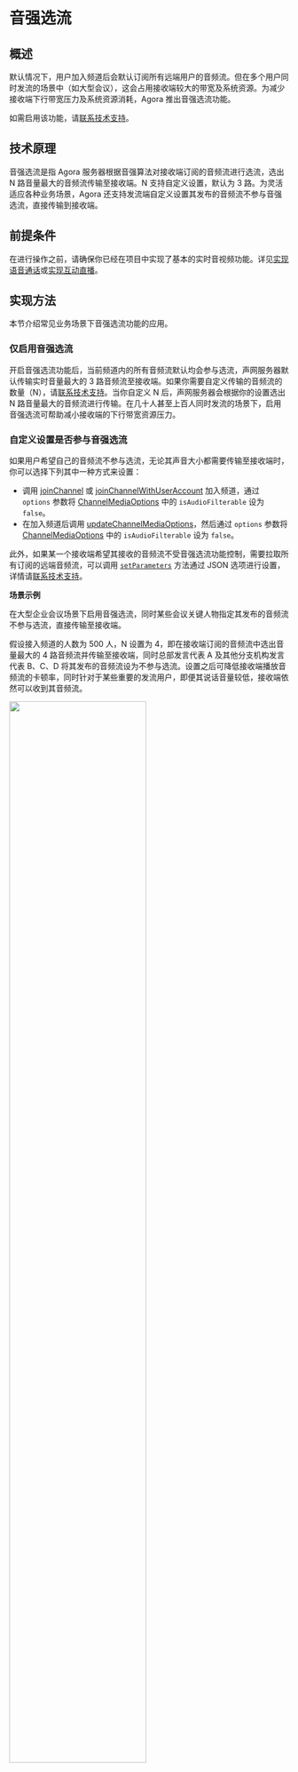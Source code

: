 # 音强选流

## 概述

默认情况下，用户加入频道后会默认订阅所有远端用户的音频流。但在多个用户同时发流的场景中（如大型会议），这会占用接收端较大的带宽及系统资源。为减少接收端下行带宽压力及系统资源消耗，Agora 推出音强选流功能。

<div class="alert info">如需启用该功能，请<a href="https://agora-ticket.agora.io/">联系技术支持</a>。</div>

## 技术原理

音强选流是指 Agora 服务器根据音强算法对接收端订阅的音频流进行选流，选出 N 路音量最大的音频流传输至接收端。N 支持自定义设置，默认为 3 路。为灵活适应各种业务场景，Agora 还支持发流端自定义设置其发布的音频流不参与音强选流，直接传输到接收端。

## 前提条件

在进行操作之前，请确保你已经在项目中实现了基本的实时音视频功能。详见[实现语音通话](./start_call_audio_flutter_ng)或[实现互动直播](./start_live_flutter_ng)。

## 实现方法

本节介绍常见业务场景下音强选流功能的应用。

### 仅启用音强选流

开启音强选流功能后，当前频道内的所有音频流默认均会参与选流，声网服务器默认传输实时音量最大的 3 路音频流至接收端。如果你需要自定义传输的音频流的数量（N），请[联系技术支持](https://agora-ticket.agora.io/)。当你自定义 N 后，声网服务器会根据你的设置选出 N 路音量最大的音频流进行传输。在几十人甚至上百人同时发流的场景下，启用音强选流可帮助减小接收端的下行带宽资源压力。

### 自定义设置是否参与音强选流

如果用户希望自己的音频流不参与选流，无论其声音大小都需要传输至接收端时，你可以选择下列其中一种方式来设置：

- 调用 [joinChannel](./API%20Reference/flutter_ng/API/toc_core_method.html?platform=Flutter#api_irtcengine_joinchannel2) 或 [joinChannelWithUserAccount](./API%20Reference/flutter_ng/API/toc_core_method.html?platform=Flutter#api_irtcengine_joinchannelwithuseraccount2) 加入频道，通过 `options` 参数将 [ChannelMediaOptions](./API%20Reference/flutter_ng/API/class_channelmediaoptions.html?platform=Flutter) 中的 `isAudioFilterable` 设为 `false`。
- 在加入频道后调用 [updateChannelMediaOptions](./API%20Reference/flutter_ng/API/toc_core_method.html?platform=Flutter#api_irtcengine_updatechannelmediaoptions)，然后通过 `options` 参数将 [ChannelMediaOptions](./API%20Reference/flutter_ng/API/class_channelmediaoptions.html?platform=Flutter) 中的 `isAudioFilterable` 设为 `false`。

此外，如果某一个接收端希望其接收的音频流不受音强选流功能控制，需要拉取所有订阅的远端音频流，可以调用 [`setParameters`](./API%20Reference/flutter_ng/API/toc_network.html?platform=Flutter#api_irtcengine_setparameters) 方法通过 JSON 选项进行设置，详情请[联系技术支持](https://agora-ticket.agora.io/)。

**场景示例**

在大型企业会议场景下启用音强选流，同时某些会议关键人物指定其发布的音频流不参与选流，直接传输至接收端。

假设接入频道的人数为 500 人，N 设置为 4，即在接收端订阅的音频流中选出音量最大的 4 路音频流并传输至接收端，同时总部发言代表 A 及其他分支机构发言代表 B、C、D 将其发布的音频流设为不参与选流。设置之后可降低接收端播放音频流的卡顿率，同时针对于某些重要的发流用户，即便其说话音量较低，接收端依然可以收到其音频流。

<img src="https://web-cdn.agora.io/docs-files/1671519367185" width=70%/>

## 参考信息

本节介绍音强选流功能的集成注意事项以及本文中使用方法的更多信息。

### API 参考

- [`joinChannel`](./API%20Reference/flutter_ng/API/toc_core_method.html?platform=Flutter#api_irtcengine_joinchannel2)
- [`joinChannelWithUserAccount`](./API%20Reference/flutter_ng/API/toc_core_method.html?platform=Flutter#api_irtcengine_joinchannelwithuseraccount2)
- [`updateChannelMediaOptions`](./API%20Reference/flutter_ng/API/toc_core_method.html?platform=Flutter#api_irtcengine_updatechannelmediaoptions)
- [`setParameters`](./API%20Reference/flutter_ng/API/toc_network.html?platform=Flutter#api_irtcengine_setparameters)
- [`ChannelMediaOptions`](./API%20Reference/flutter_ng/API/class_channelmediaoptions.html?platform=Flutter)